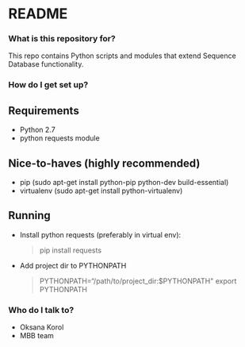 # README #

### What is this repository for? ###

This repo contains Python scripts and modules that extend Sequence Database functionality. 


### How do I get set up? ###

## Requirements ##
* Python 2.7
* python requests module 

## Nice-to-haves (highly recommended) ##
* pip (sudo apt-get install python-pip python-dev build-essential)
* virtualenv (sudo apt-get install python-virtualenv)

## Running ##
* Install python requests (preferably in virtual env):
   > pip install requests
* Add project dir to PYTHONPATH
   > PYTHONPATH=“/path/to/project_dir:$PYTHONPATH"
   > export PYTHONPATH

### Who do I talk to? ###

* Oksana Korol
* MBB team